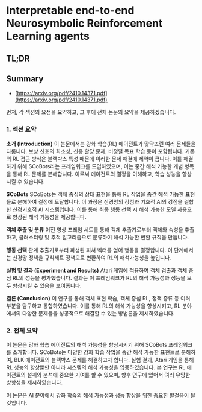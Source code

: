 # Interpretable end-to-end Neurosymbolic Reinforcement Learning agents
## TL;DR
## Summary
- [https://arxiv.org/pdf/2410.14371.pdf](https://arxiv.org/pdf/2410.14371.pdf)

먼저, 각 섹션의 요점을 요약하고, 그 후에 전체 논문의 요약을 제공하겠습니다. 

### 1. 섹션 요약

**소개 (Introduction)**
이 논문에서는 강화 학습(RL) 에이전트가 맞닥뜨린 여러 문제들을 다룹니다. 보상 신호의 희소성, 신용 할당 문제, 비정렬 목표 학습 등이 포함됩니다. 기존의 RL 접근 방식은 블랙박스 특성 때문에 이러한 문제 해결에 제약이 큽니다. 이를 해결하기 위해 SCoBots라는 프레임워크를 도입하였으며, 이는 중간 해석 가능한 개념 병목을 통해 RL 문제를 분해합니다. 이로써 에이전트의 결정을 이해하고, 학습 성능을 향상시킬 수 있습니다.

**SCoBots** 
SCoBots는 객체 중심의 상태 표현을 통해 RL 작업을 중간 해석 가능한 표현들로 분해하여 결정에 도달합니다. 이 과정은 신경망의 강점과 기호적 AI의 강점을 결합한 신경기호적 AI 시스템입니다. 이를 통해 최종 행동 선택 시 해석 가능한 모델 사용으로 향상된 해석 가능성을 제공합니다.

**객체 추출 및 분류** 
이전 영상 프레임 세트를 통해 객체 추출기로부터 객체와 속성을 추출하고, 클러스터링 및 추적 알고리즘으로 분류하여 해석 가능한 변환 규칙을 만듭니다.

**행동 선택** 
관계 추출기로부터 파생된 피쳐 벡터를 얻어 행동을 결정합니다. 이 단계에서는 신경망 정책을 규칙세트 정책으로 변환하여 RL의 해석가능성을 높입니다.

**실험 및 결과 (Experiment and Results)** 
Atari 게임에 적용하여 객체 검출과 객체 중심 RL의 성능을 평가했습니다. 결과는 이 프레임워크가 RL의 해석 가능성과 성능을 모두 향상시킬 수 있음을 보여줍니다.

**결론 (Conclusion)**
이 연구를 통해 객체 표현 학습, 객체 중심 RL, 정책 증류 등 여러 부분을 탐구하고 통합하였습니다. 이를 통해 RL의 해석 가능성을 향상시키고, RL 분야에서의 다양한 문제들을 성공적으로 해결할 수 있는 방법론을 제시하였습니다.

### 2. 전체 요약

이 논문은 강화 학습 에이전트의 해석 가능성을 향상시키기 위해 SCoBots 프레임워크를 소개합니다. SCoBots는 다양한 강화 학습 작업을 중간 해석 가능한 표현들로 분해하여, BLK 에이전트의 블랙박스 문제를 해결하고자 합니다. 실험 결과, Atari 게임을 통해 RL 성능의 향상뿐만 아니라 시스템의 해석 가능성을 입증하였습니다. 본 연구는 RL 에이전트의 설계와 분석에 중요한 기여를 할 수 있으며, 향후 연구에 있어서 여러 유망한 방향성을 제시하였습니다.

이 논문은 AI 분야에서 강화 학습의 해석 가능성과 성능 향상을 위한 중요한 발걸음이 될 것입니다.